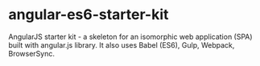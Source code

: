 # angular-es6-starter-kit

AngularJS starter kit - a skeleton for an isomorphic web application (SPA) built with angular.js library. It also uses Babel (ES6), Gulp, Webpack, BrowserSync.
